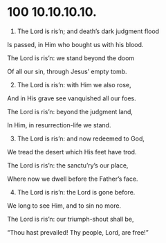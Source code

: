# 100 10.10.10.10.

1.  The Lord is ris’n; and death’s dark judgment flood

Is passed, in Him who bought us with his blood.

The Lord is ris’n: we stand beyond the doom

Of all our sin, through Jesus’ empty tomb.

2.  The Lord is ris’n: with Him we also rose,

And in His grave see vanquished all our foes.

The Lord is ris’n: beyond the judgment land,

In Him, in resurrection-life we stand.

3.  The Lord is ris’n: and now redeemed to God,

We tread the desert which His feet have trod.

The Lord is ris’n: the sanctu’ry’s our place,

Where now we dwell before the Father’s face.

4.  The Lord is ris’n: the Lord is gone before.

We long to see Him, and to sin no more.

The Lord is ris’n: our triumph-shout shall be,

“Thou hast prevailed! Thy people, Lord, are free!”

